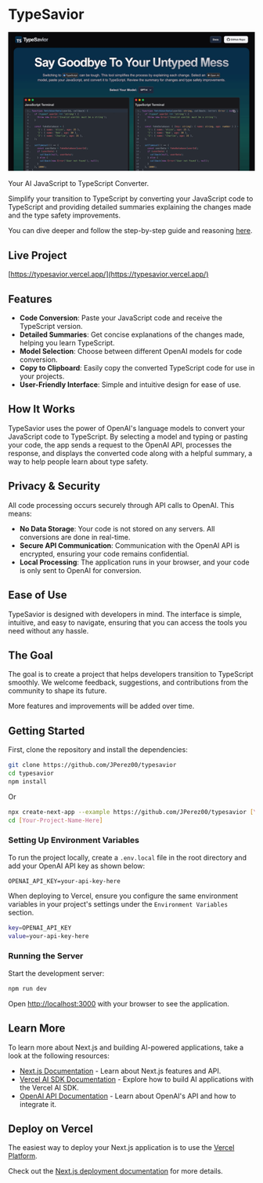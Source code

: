 # TypeSavior

![TypeSavior Hero Banner](/public/ts-hero-banner.png)

Your AI JavaScript to TypeScript Converter.

Simplify your transition to TypeScript by converting your JavaScript code to TypeScript and providing detailed summaries explaining the changes made and the type safety improvements.

You can dive deeper and follow the step-by-step guide and reasoning [here](https://www.jorge-perez.dev/blog/typesavior-ai-converter).

## Live Project

[https://typesavior.vercel.app/](https://typesavior.vercel.app/)

## Features

- **Code Conversion**: Paste your JavaScript code and receive the TypeScript version.
- **Detailed Summaries**: Get concise explanations of the changes made, helping you learn TypeScript.
- **Model Selection**: Choose between different OpenAI models for code conversion.
- **Copy to Clipboard**: Easily copy the converted TypeScript code for use in your projects.
- **User-Friendly Interface**: Simple and intuitive design for ease of use.

## How It Works

TypeSavior uses the power of OpenAI's language models to convert your JavaScript code to TypeScript. By selecting a model and typing or pasting your code, the app sends a request to the OpenAI API, processes the response, and displays the converted code along with a helpful summary, a way to help people learn about type safety.

## Privacy & Security

All code processing occurs securely through API calls to OpenAI. This means:

- **No Data Storage**: Your code is not stored on any servers. All conversions are done in real-time.
- **Secure API Communication**: Communication with the OpenAI API is encrypted, ensuring your code remains confidential.
- **Local Processing**: The application runs in your browser, and your code is only sent to OpenAI for conversion.

## Ease of Use

TypeSavior is designed with developers in mind. The interface is simple, intuitive, and easy to navigate, ensuring that you can access the tools you need without any hassle.

## The Goal

The goal is to create a project that helps developers transition to TypeScript smoothly. We welcome feedback, suggestions, and contributions from the community to shape its future.

More features and improvements will be added over time.

## Getting Started

First, clone the repository and install the dependencies:

```bash
git clone https://github.com/JPerez00/typesavior
cd typesavior
npm install
```

Or

```bash
npx create-next-app --example https://github.com/JPerez00/typesavior [Your-Project-Name-Here]
cd [Your-Project-Name-Here]
```

### Setting Up Environment Variables

To run the project locally, create a `.env.local` file in the root directory and add your OpenAI API key as shown below:

```env
OPENAI_API_KEY=your-api-key-here
```

When deploying to Vercel, ensure you configure the same environment variables in your project's settings under the `Environment Variables` section.

```bash
key=OPENAI_API_KEY
value=your-api-key-here
```

### Running the Server

Start the development server:

```bash
npm run dev
```

Open [http://localhost:3000](http://localhost:3000) with your browser to see the application.

## Learn More

To learn more about Next.js and building AI-powered applications, take a look at the following resources:

- [Next.js Documentation](https://nextjs.org/docs) - Learn about Next.js features and API.
- [Vercel AI SDK Documentation](https://sdk.vercel.ai/docs/introduction) - Explore how to build AI applications with the Vercel AI SDK.
- [OpenAI API Documentation](https://platform.openai.com/docs/introduction) - Learn about OpenAI's API and how to integrate it.

## Deploy on Vercel

The easiest way to deploy your Next.js application is to use the [Vercel Platform](https://vercel.com/).

Check out the [Next.js deployment documentation](https://nextjs.org/docs/deployment) for more details.